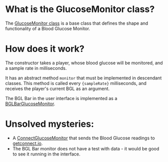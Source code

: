 # What is the GlucoseMonitor class?

The [GlucoseMonitor class](https://github.com/mc-t1/mct1/blob/master/src/GlucoseMonitor/GlucoseMonitor.ts) is a base class that defines the shape and functionality of a Blood Glucose Monitor.

# How does it work?

The constructor takes a player, whose blood glucose will be monitored, and a sample rate in milliseconds.

It has an abstract method `monitor` that must be implemented in descendant classes.
This method is called every `{sampleRate}` milliseconds, and receives the player's current BGL as an argument.

The BGL Bar in the user interface is implemented as a [BGLBarGlucoseMonitor](https://github.com/mc-t1/mct1/blob/master/src/GlucoseMonitor/BGLBarGlucoseMonitor/BGLBarGlucoseMonitor.ts).

# Unsolved mysteries:

* A [ConnectGlucoseMonitor](https://github.com/mc-t1/mct1/blob/master/src/GlucoseMonitor/ConnectGlucoseMonitor.ts) that sends the Blood Glucose readings to [getconnect.io](getconnect.io).
* The BGL Bar monitor does not have a test with data - it would be good to see it running in the interface.
